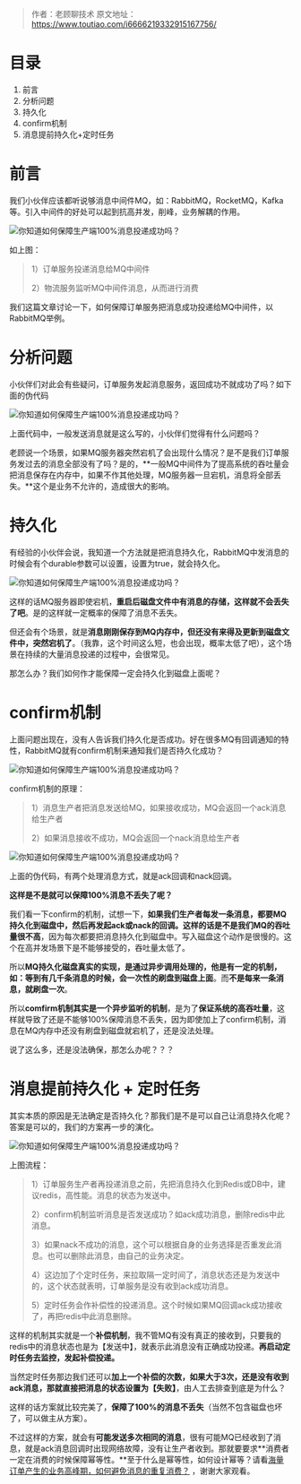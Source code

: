 > 作者：老顾聊技术
>原文地址：https://www.toutiao.com/i6666219332915167756/

# 目录

1. 前言
2. 分析问题
3. 持久化
4. confirm机制
5. 消息提前持久化+定时任务

# 前言

我们小伙伴应该都听说够消息中间件MQ，如：RabbitMQ，RocketMQ，Kafka等。引入中间件的好处可以起到抗高并发，削峰，业务解耦的作用。

![你知道如何保障生产端100%消息投递成功吗？](https://p6-tt.byteimg.com/origin/pgc-image/1dbf5ad7aa8a4bbabc47c67a55d852fe?from=pc)



如上图：

> 1）订单服务投递消息给MQ中间件
>
> 2）物流服务监听MQ中间件消息，从而进行消费

我们这篇文章讨论一下，如何保障订单服务把消息成功投递给MQ中间件，以RabbitMQ举例。

# 分析问题

小伙伴们对此会有些疑问，订单服务发起消息服务，返回成功不就成功了吗？如下面的伪代码

![你知道如何保障生产端100%消息投递成功吗？](https://p1-tt.byteimg.com/origin/pgc-image/7cea5de20184420181ec8efb0df0490b?from=pc)



上面代码中，一般发送消息就是这么写的，小伙伴们觉得有什么问题吗？

老顾说一个场景，如果MQ服务器突然宕机了会出现什么情况？是不是我们订单服务发过去的消息全部没有了吗？是的，**一般MQ中间件为了提高系统的吞吐量会把消息保存在内存中，如果不作其他处理，MQ服务器一旦宕机，消息将全部丢失。**这个是业务不允许的，造成很大的影响。

# 持久化

有经验的小伙伴会说，我知道一个方法就是把消息持久化，RabbitMQ中发消息的时候会有个durable参数可以设置，设置为true，就会持久化。

![你知道如何保障生产端100%消息投递成功吗？](https://p1-tt.byteimg.com/origin/pgc-image/c4d839eb40d0484fa17048bfaee887f7?from=pc)



这样的话MQ服务器即使宕机，**重启后磁盘文件中有消息的存储，这样就不会丢失了吧**。是的这样就一定概率的保障了消息不丢失。

但还会有个场景，就是**消息刚刚保存到MQ内存中，但还没有来得及更新到磁盘文件中，突然宕机了**。（我靠，这个时间这么短，也会出现，概率太低了吧），这个场景在持续的大量消息投递的过程中，会很常见。

那怎么办？我们如何作才能保障一定会持久化到磁盘上面呢？

# confirm机制

上面问题出现在，没有人告诉我们持久化是否成功。好在很多MQ有回调通知的特性，RabbitMQ就有confirm机制来通知我们是否持久化成功？

![你知道如何保障生产端100%消息投递成功吗？](https://p3-tt.byteimg.com/origin/pgc-image/5b6002787f1244ffac494eaaf4eaf855?from=pc)



confirm机制的原理：

> 1）消息生产者把消息发送给MQ，如果接收成功，MQ会返回一个ack消息给生产者
>
> 2）如果消息接收不成功，MQ会返回一个nack消息给生产者

![你知道如何保障生产端100%消息投递成功吗？](https://p6-tt.byteimg.com/origin/pgc-image/a4d92db518f4499eba39a3cdb8c0643e?from=pc)



上面的伪代码，有两个处理消息方式，就是ack回调和nack回调。

**这样是不是就可以保障100%消息不丢失了呢？**

我们看一下confirm的机制，试想一下，**如果我们生产者每发一条消息，都要MQ持久化到磁盘中，然后再发起ack或nack的回调。这样的话是不是我们MQ的吞吐量很不高**，因为每次都要把消息持久化到磁盘中。写入磁盘这个动作是很慢的。这个在高并发场景下是不能够接受的，吞吐量太低了。

所以**MQ持久化磁盘真实的实现，是通过异步调用处理的，他是有一定的机制，如：等到有几千条消息的时候，会一次性的刷盘到磁盘上面**。而**不是每来一条消息，就刷盘一次**。

所以**comfirm机制其实是一个异步监听的机制**，是为了**保证系统的高吞吐量**，这样就导致了还是不能够100%保障消息不丢失，因为即使加上了confirm机制，消息在MQ内存中还没有刷盘到磁盘就宕机了，还是没法处理。

说了这么多，还是没法确保，那怎么办呢？？？

# 消息提前持久化 + 定时任务

其实本质的原因是无法确定是否持久化？那我们是不是可以自己让消息持久化呢？答案是可以的，我们的方案再一步的演化。

![你知道如何保障生产端100%消息投递成功吗？](https://p6-tt.byteimg.com/origin/pgc-image/769137c64d5b4bf5b00d5aec247d0cd4?from=pc)



上图流程：

> 1）订单服务生产者再投递消息之前，先把消息持久化到Redis或DB中，建议redis，高性能。消息的状态为发送中。
>
> 2）confirm机制监听消息是否发送成功？如ack成功消息，删除redis中此消息。
>
> 3）如果nack不成功的消息，这个可以根据自身的业务选择是否重发此消息。也可以删除此消息，由自己的业务决定。
>
> 4）这边加了个定时任务，来拉取隔一定时间了，消息状态还是为发送中的，这个状态就表明，订单服务是没有收到ack成功消息。
>
> 5）定时任务会作补偿性的投递消息。这个时候如果MQ回调ack成功接收了，再把redis中此消息删除。

这样的机制其实就是一个**补偿机制**，我不管MQ有没有真正的接收到，只要我的redis中的消息状态也是为【发送中】，就表示此消息没有正确成功投递。**再启动定时任务去监控，发起补偿投递。**

当然定时任务那边我们还可以**加上一个补偿的次数，如果大于3次，还是没有收到ack消息，那就直接把消息的状态设置为【失败】**，由人工去排查到底是为什么？

这样的话方案就比较完美了，**保障了100%的消息不丢失**（当然不包含磁盘也坏了，可以做主从方案）。

不过这样的方案，就会有**可能发送多次相同的消息**，很有可能MQ已经收到了消息，就是ack消息回调时出现网络故障，没有让生产者收到。那就要要求**消费者一定在消费的时候保障幂等性。**至于什么是幂等性，如何设计幂等？请看[海量订单产生的业务高峰期，如何避免消息的重复消费？](https://www.toutiao.com/i6666219332915167756/?group_id=6666219332915167756) ，谢谢大家观看。